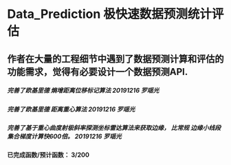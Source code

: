 # Data_Prediction 极快速数据预测统计评估
## 作者在大量的工程细节中遇到了数据预测计算和评估的功能需求，觉得有必要设计一个数据预测API.

##### 完善了欧基里德 熵增距离位移标记算法 20191216 罗瑶光
##### 完善了欧基里德 距离重心算法 20191216 罗瑶光
##### 完善了基于重心曲度射极斜率探测坐标雷达算法来获取边缘， 比常规 边缘小线段集合梯度计算快600倍。 20191216 罗瑶光
####  已完成函数/预计函数：  3/200
